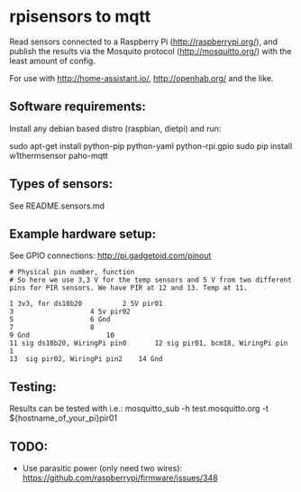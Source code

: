 # rpisensors to mqtt

Read sensors connected to a Raspberry Pi (http://raspberrypi.org/), and publish the results via the Mosquito protocol (http://mosquitto.org/) with the least amount of config.

For use with http://home-assistant.io/, http://openhab.org/ and the like.


## Software requirements:

Install any debian based distro (raspbian, dietpi) and run:

sudo apt-get install python-pip python-yaml python-rpi.gpio
sudo pip install w1thermsensor paho-mqtt

## Types of sensors:

See README.sensors.md


## Example hardware setup:

See GPIO connections:
http://pi.gadgetoid.com/pinout

```
# Physical pin number, function
# So here we use 3,3 V for the temp sensors and 5 V from two different pins for PIR sensors. We have PIR at 12 and 13. Temp at 11.

1 3v3, for ds18b20			2 5V pir01
3					4 5v pir02
5					6 Gnd
7					8
9 Gnd					10
11 sig ds18b20, WiringPi pin0		12 sig pir01, bcm18, WiringPi pin 1
13 	sig pir02, WiringPi pin2	14 Gnd
```

## Testing:

Results can be tested with i.e.:
mosquitto_sub -h test.mosquitto.org -t ${hostname_of_your_pi}pir01


## TODO:
* Use parasitic power (only need two wires): https://github.com/raspberrypi/firmware/issues/348

